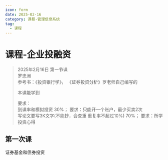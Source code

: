 ```yaml
---
icon: form
date: 2025-02-16
category: 课程-管理信息系统
tag:
  - 课程
---
```

# 课程-企业投融资 
> 2025年2月16日 第一节课  
>  罗忠洲   
>  参考书：《投资银行学》， 《证券投资分析》罗老师自己编写的
>   
> 本课能学到
>  
> 要求：   
> 到课率和模拟投资 30%；  要求：只能开一个账户，最少买卖2次  <br>
> 写论文要写3K文字(不能抄，会查重 重复率不超过10%)  70%；  要求：所学投资心得   <br>
> 

## 第一次课
证券基金和债券投资

